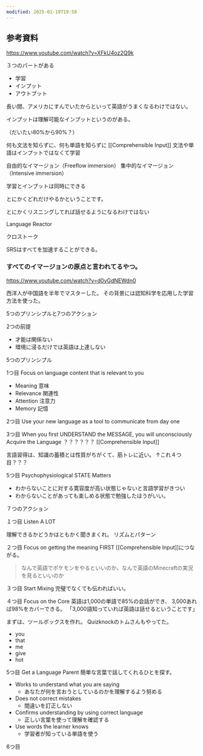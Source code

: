 ```yaml
---
modified: 2025-01-19T19:58
---
```




## 参考資料

https://www.youtube.com/watch?v=XFkU4oz2Q9k


３つのパートがある
- 学習
- インプット
- アウトプット

長い間、アメリカにすんでいたからといって英語がうまくなるわけではない。

インプットは理解可能なインプットというのがある。

（だいたい80%から90%？）

何も文法を知らずに、何も単語を知らずに
[[Comprehensible Input]]
文法や単語はインプットではなくて学習

自由的なイマージョン（Freeflow immersion）
集中的なイマージョン（Intensive immersion）

学習とインプットは同時にできる

とにかくどれだけやるかということです。

とにかくリスニングしてれば話せるようになるわけではない

Language Reactor

クロストーク

SRSはすべてを加速することができる。




### すべてのイマージョンの原点と言われてるやつ。
https://www.youtube.com/watch?v=d0yGdNEWdn0

西洋人が中国語を半年でマスターした。
その背景には認知科学を応用した学習方法を使った。

5つのプリンシプルと7つのアクション

2つの前提
- 才能は関係ない
- 環境に浸るだけでは英語は上達しない

5つのプリンシプル

1つ目 Focus on language content that is relevant to you
- Meaning 意味
- Relevance 関連性
- Attention 注意力
- Memory 記憶

2つ目 Use your new language as a tool to communicate from day one

3つ目 When you first UNDERSTAND the MESSAGE, you will unconsciously Acquire the Language
？？？？？？
[[Comprehensible Input]]

言語習得は、知識の蓄積とは性質がちがくて、筋トレに近い。
↑これ４つ目？？？

5つ目 Psychophysiological STATE Matters
- わからないことに対する寛容度が高い状態じゃないと言語学習がきつい
- わからないことがあっても楽しめる状態で勉強したほうがいい。


７つのアクション

１つ目 Listen A LOT

理解できるかどうかはともかく聞きまくれ。
リズムとパターン

２つ目 Focus on getting the meaning FIRST
[[Comprehensible Input]]につながる。

> なんで英語でポケモンをやるといいのか、なんで英語のMinecraftの実況を見るといいのか

３つ目 Start Mixing
完璧でなくても伝わればいい。

４つ目 Focus on the Core
英語は1,000の単語で85%の会話ができ、
3,000あれば98%をカバーできる。
「3,000語知っていれば英語は話せるということです」

まずは、ツールボックスを作れ。
Quizknockのトムさんもやってた。

- you
- that
- me
- give
- hot


5つ目 Get a Language Parent
簡単な言葉で話してくれるひとを探す。
- Works to understand what you are saying  
  - あなたが何を言おうとしているのかを理解するよう努める  
- Does not correct mistakes  
  - 間違いを訂正しない  
- Confirms understanding by using correct language  
  - 正しい言葉を使って理解を確認する  
- Use words the learner knows  
  - 学習者が知っている単語を使う  




6つ目




